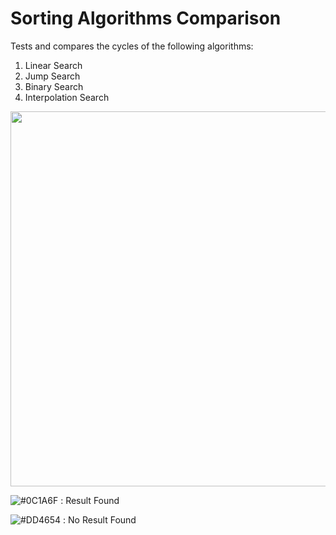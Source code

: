Sorting Algorithms Comparison
=============================

Tests and compares the cycles of the following algorithms:

1. Linear Search
2. Jump Search
3. Binary Search
4. Interpolation Search

<img src="https://raw.githubusercontent.com/georgekosmidis/SearchAlgorithms/master/README/results.png" width="600" />

![#0C1A6F](https://placehold.it/15/0C1A6F/000000?text=+) : Result Found

![#DD4654](https://placehold.it/15/DD4654/000000?text=+) : No Result Found
